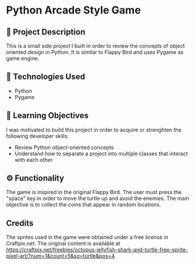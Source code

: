 # Python Arcade Style Game

## 📃 Project Description
This is a small side project I built in order to review the concepts of object oriented design in Python. It is similar to Flappy Bird
and uses Pygame as game engine.


## 🤖 Technologies Used
- Python
- Pygame

## 🎯 Learning Objectives 

I was motivated to build this project in order to acquire or strenghten the following developer skills:

- Review Python object-oriented concepts
- Understand how to separate a project into multiple classes that interact with each other

## ⚙️ Functionality

The game is inspired in the original Flappy Bird. The user must press the "space" key in order to move the turtle up and avoid the enemies. 
The main objective is to collect the coins that appear in random locations.

## Credits
The sprites used in the game were obtained under a free license in Craftpix.net. The original content is available at https://craftpix.net/freebies/octopus-jellyfish-shark-and-turtle-free-sprite-pixel-art/?num=1&count=5&sq=turtle&pos=4

